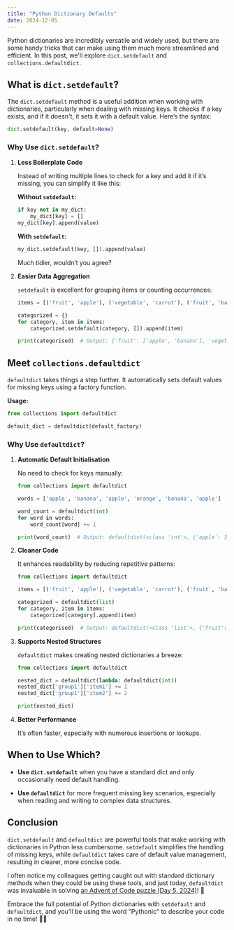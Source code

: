 ```yaml
---
title: "Python Dictionary Defaults"
date: 2024-12-05
---
```


Python dictionaries are incredibly versatile and widely used, but there are some handy tricks that can make using them much more streamlined and efficient. In this post, we'll explore `dict.setdefault` and `collections.defaultdict`. 

## What is `dict.setdefault`?

The `dict.setdefault` method is a useful addition when working with dictionaries, particularly when dealing with missing keys. It checks if a key exists, and if it doesn't, it sets it with a default value. Here’s the syntax:

```python
dict.setdefault(key, default=None)
```

### Why Use `dict.setdefault`?

1. **Less Boilerplate Code**

   Instead of writing multiple lines to check for a key and add it if it’s missing, you can simplify it like this:

   **Without `setdefault`:**

   ```python
   if key not in my_dict:
       my_dict[key] = []
   my_dict[key].append(value)
   ```

   **With `setdefault`:**

   ```python
   my_dict.setdefault(key, []).append(value)
   ```

   Much tidier, wouldn’t you agree?

2. **Easier Data Aggregation**

   `setdefault` is excellent for grouping items or counting occurrences:

   ```python
   items = [('fruit', 'apple'), ('vegetable', 'carrot'), ('fruit', 'banana')]

   categorized = {}
   for category, item in items:
       categorized.setdefault(category, []).append(item)

   print(categorised)  # Output: {'fruit': ['apple', 'banana'], 'vegetable': ['carrot']}
   ```

## Meet `collections.defaultdict`

`defaultdict` takes things a step further. It automatically sets default values for missing keys using a factory function.

**Usage:**

```python
from collections import defaultdict

default_dict = defaultdict(default_factory)
```

### Why Use `defaultdict`?

1. **Automatic Default Initialisation**

   No need to check for keys manually:

   ```python
   from collections import defaultdict

   words = ['apple', 'banana', 'apple', 'orange', 'banana', 'apple']

   word_count = defaultdict(int)
   for word in words:
       word_count[word] += 1

   print(word_count)  # Output: defaultdict(<class 'int'>, {'apple': 3, 'banana': 2, 'orange': 1})
   ```

2. **Cleaner Code**

   It enhances readability by reducing repetitive patterns:

   ```python
   from collections import defaultdict

   items = [('fruit', 'apple'), ('vegetable', 'carrot'), ('fruit', 'banana')]

   categorized = defaultdict(list)
   for category, item in items:
       categorized[category].append(item)

   print(categorised)  # Output: defaultdict(<class 'list'>, {'fruit': ['apple', 'banana'], 'vegetable': ['carrot']})
   ```

3. **Supports Nested Structures**

   `defaultdict` makes creating nested dictionaries a breeze:

   ```python
   from collections import defaultdict

   nested_dict = defaultdict(lambda: defaultdict(int))
   nested_dict['group1']['item1'] += 1
   nested_dict['group1']['item2'] += 2

   print(nested_dict)
   ```

4. **Better Performance**

   It’s often faster, especially with numerous insertions or lookups.

## When to Use Which?

- **Use `dict.setdefault`** when you have a standard dict and only occasionally need default handling.

- **Use `defaultdict`** for more frequent missing key scenarios, especially when reading and writing to complex data structures.

## Conclusion

`dict.setdefault` and `defaultdict` are powerful tools that make working with dictionaries in Python less cumbersome. `setdefault` simplifies the handling of missing keys, while `defaultdict` takes care of default value management, resulting in clearer, more concise code.

I often notice my colleagues getting caught out with standard dictionary methods when they could be using these tools, and just today, `defaultdict` was invaluable in solving [an Advent of Code puzzle (Day 5, 2024)](https://nihilok.github.io/blog/2024/12/05/out-of-sorts.html)! 🎅

Embrace the full potential of Python dictionaries with `setdefault` and `defaultdict`, and you'll be using the word "Pythonic" to describe your code in no time! 🐍🔑
